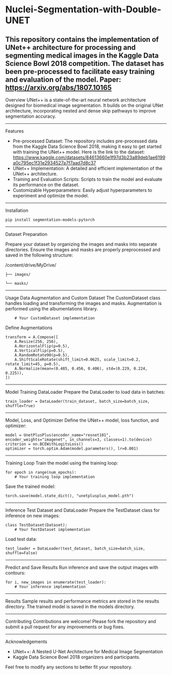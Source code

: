 # Nuclei-Segmentation-with-Double-UNET
This repository contains the implementation of UNet++ architecture for processing and segmenting medical images in the Kaggle Data Science Bowl 2018 competition. The dataset has been pre-processed to facilitate easy training and evaluation of the model.
Paper: https://arxiv.org/abs/1807.10165
----------------------------------------------------------------------------------------------------------------------------------------------------------------------
Overview
UNet++ is a state-of-the-art neural network architecture designed for biomedical image segmentation. It builds on the original UNet architecture, incorporating nested and dense skip pathways to improve segmentation accuracy.

----------------------------------------------------------------------------------------------------------------------------------------------------------------------
Features
- Pre-processed Dataset: The repository includes pre-processed data from the Kaggle Data Science Bowl 2018, making it easy to get started with training the UNet++ model. Here is the link to the dataset: https://www.kaggle.com/datasets/84613660e1f97d3b23a89deb1ae6199a0c795ec1f31e2934527a7f7aad7d8c37
- UNet++ Implementation: A detailed and efficient implementation of the UNet++ architecture.
- Training and Evaluation Scripts: Scripts to train the model and evaluate its performance on the dataset.
- Customizable Hyperparameters: Easily adjust hyperparameters to experiment and optimize the model.

----------------------------------------------------------------------------------------------------------------------------------------------------------------------

Installation

```pip install segmentation-models-pytorch```

----------------------------------------------------------------------------------------------------------------------------------------------------------------------

Dataset Preparation

Prepare your dataset by organizing the images and masks into separate directories. Ensure the images and masks are properly preprocessed and saved in the following structure:

/content/drive/MyDrive/

    ├── images/
    
    └── masks/

----------------------------------------------------------------------------------------------------------------------------------------------------------------------

Usage
Data Augmentation and Custom Dataset
The CustomDataset class handles loading and transforming the images and masks. Augmentation is performed using the albumentations library.

````class CustomDataset(Dataset):
    # Your CustomDataset implementation
````

Define Augmentations
````
transform = A.Compose([
    A.Resize(256, 256),
    A.HorizontalFlip(p=0.5),
    A.VerticalFlip(p=0.5),
    A.RandomRotate90(p=0.5),
    A.ShiftScaleRotate(shift_limit=0.0625, scale_limit=0.2, rotate_limit=45, p=0.5),
    A.Normalize(mean=(0.485, 0.456, 0.406), std=(0.229, 0.224, 0.225)),
])
````

----------------------------------------------------------------------------------------------------------------------------------------------------------------------

Model Training
DataLoader
Prepare the DataLoader to load data in batches:

````
train_loader = DataLoader(train_dataset, batch_size=batch_size, shuffle=True)
````
----------------------------------------------------------------------------------------------------------------------------------------------------------------------

Model, Loss, and Optimizer
Define the UNet++ model, loss function, and optimizer:

````
model = UnetPlusPlus(encoder_name="resnet101", encoder_weights="imagenet", in_channels=3, classes=1).to(device)
criterion = nn.BCEWithLogitsLoss()
optimizer = torch.optim.Adam(model.parameters(), lr=0.001)
````

----------------------------------------------------------------------------------------------------------------------------------------------------------------------

Training Loop
Train the model using the training loop:

````
for epoch in range(num_epochs):
    # Your training loop implementation
````
Save the trained model:

````
torch.save(model.state_dict(), "unetplusplus_model.pth")
````

----------------------------------------------------------------------------------------------------------------------------------------------------------------------

Inference
Test Dataset and DataLoader
Prepare the TestDataset class for inference on new images:

````
class TestDataset(Dataset):
    # Your TestDataset implementation
````
Load test data:

````
test_loader = DataLoader(test_dataset, batch_size=batch_size, shuffle=False)
````
----------------------------------------------------------------------------------------------------------------------------------------------------------------------

Predict and Save Results
Run inference and save the output images with contours:

````
for i, new_images in enumerate(test_loader):
    # Your inference implementation
````
----------------------------------------------------------------------------------------------------------------------------------------------------------------------

Results
Sample results and performance metrics are stored in the results directory. The trained model is saved in the models directory.

----------------------------------------------------------------------------------------------------------------------------------------------------------------------

Contributing
Contributions are welcome! Please fork the repository and submit a pull request for any improvements or bug fixes.

----------------------------------------------------------------------------------------------------------------------------------------------------------------------
Acknowledgements

- UNet++: A Nested U-Net Architecture for Medical Image Segmentation
- Kaggle Data Science Bowl 2018 organizers and participants.

Feel free to modify any sections to better fit your repository.
